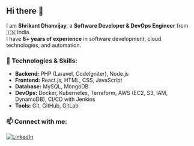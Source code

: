 ## Hi there 👋

I am **Shrikant Dhanvijay**, a **Software Developer & DevOps Engineer** from 🇮🇳 India.  
I have **8+ years of experience** in software development, cloud technologies, and automation.

### 🚀 Technologies & Skills:
- **Backend:** PHP (Laravel, CodeIgniter), Node.js
- **Frontend:** React.js, HTML, CSS, JavaScript
- **Database:** MySQL, MongoDB
- **DevOps:** Docker, Kubernetes, Terraform, AWS (EC2, S3, IAM, DynamoDB), CI/CD with Jenkins
- **Tools:** Git, GitHub, GitLab


### 📫 Connect with me:
[![LinkedIn](https://img.shields.io/badge/LinkedIn-0077B5?style=for-the-badge&logo=linkedin&logoColor=white)](https://www.linkedin.com/in/shrikant-dhanvijay-52ba91126)

